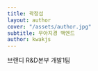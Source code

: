 ```yaml
---
title: 곽정섭
layout: author
cover: "/assets/author.jpg"
subtitle: 무아지경 백엔드
author: kwakjs
---
```


브랜디 R&D본부 개발1팀